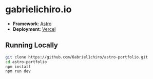 # gabrielichiro.io

- **Framework**: [Astro](https://astro.build/)
- **Deployment**: [Vercel](https://vercel.com)

## Running Locally

```bash
git clone https://github.com/6abriel1chiro/astro-portfolio.git
cd astro-portfolio
npm install
npm run dev
```
